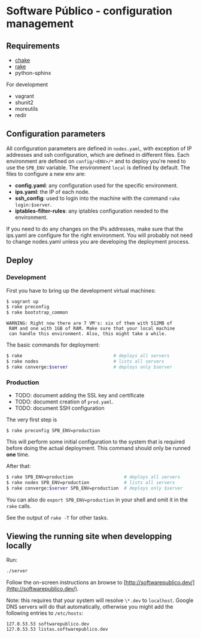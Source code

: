 # Software Público - configuration management

## Requirements

* [chake](https://rubygems.org/gems/chake)
* [rake](https://rubygems.org/gems/rake)
* python-sphinx

For development

* vagrant
* shunit2
* moreutils
* redir

## Configuration parameters

All configuration parameters are defined in `nodes.yaml`, with exception of IP
addresses and ssh configuration, which are defined in different files.
Each environment are defined on `config/<ENV>/*` and to deploy
you're need to use the `SPB_ENV` variable. The environment
`local` is defined by default. The files to configure a new env are:

- **config.yaml**: any configuration used for the specific environment.
- **ips.yaml**: the IP of each node.
- **ssh_config**: used to login into the machine with the
command `rake login:$server`.
- **iptables-filter-rules**: any iptables configuration needed
to the environment.

If you need to do any changes on the IPs addresses, make sure
that the ips.yaml are configure for the right environment.
You will probably not need to change nodes.yaml unless you are
developing the deployment process.

## Deploy

### Development

First you have to bring up the development virtual machines:

```bash
$ vagrant up
$ rake preconfig
$ rake bootstrap_common
```

```
WARNING: Right now there are 7 VM's: six of them with 512MB of
 RAM and one with 1GB of RAM. Make sure that your local machine
 can handle this environment. Also, this might take a while.
```

The basic commands for deployment:
```bash
$ rake                                  # deploys all servers
$ rake nodes                            # lists all servers
$ rake converge:$server                 # deploys only $server
```

### Production

* TODO: document adding the SSL key and certificate
* TODO: document creation of `prod.yaml`.
* TODO: document SSH configuration

The very first step is

```
$ rake preconfig SPB_ENV=production
```

This will perform some initial configuration to the system that is required
before doing the actual deployment. This command should only be
runned **one** time.

After that:

```bash
$ rake SPB_ENV=production                   # deploys all servers
$ rake nodes SPB_ENV=production             # lists all servers
$ rake converge:$server SPB_ENV=production  # deploys only $server
```

You can also do `export SPB_ENV=production` in your shell and
omit it in the `rake` calls.

See the output of `rake -T` for other tasks.

## Viewing the running site when developping locally

Run:

```bash
./server
```

Follow the on-screen instructions an browse to
[http://softwarepublico.dev/](http://softwarepublico.dev/).

Note: this requires that your system will resolve `\*.dev` to `localhost`.
Google DNS servers will do that automatically, otherwise you might add the following entries to `/etc/hosts`:

```
127.0.53.53 softwarepublico.dev
127.0.53.53 listas.softwarepublico.dev
```
